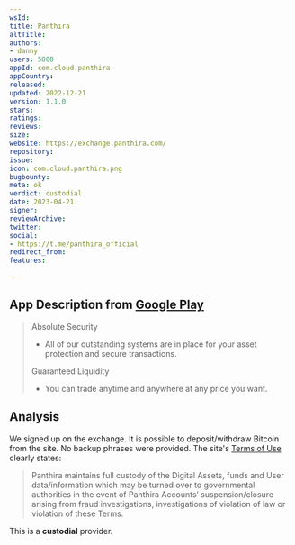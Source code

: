 ```yaml
---
wsId: 
title: Panthira
altTitle: 
authors:
- danny 
users: 5000
appId: com.cloud.panthira
appCountry: 
released: 
updated: 2022-12-21
version: 1.1.0
stars: 
ratings: 
reviews: 
size: 
website: https://exchange.panthira.com/
repository: 
issue: 
icon: com.cloud.panthira.png
bugbounty: 
meta: ok
verdict: custodial
date: 2023-04-21
signer: 
reviewArchive: 
twitter: 
social:
- https://t.me/panthira_official 
redirect_from: 
features: 

---
```


## App Description from [Google Play](https://play.google.com/store/apps/details?id=com.cloud.panthira)

> Absolute Security
> - All of our outstanding systems are in place for your asset protection and secure transactions.
>
> Guaranteed Liquidity
> - You can trade anytime and anywhere at any price you want.

## Analysis  

We signed up on the exchange. It is possible to deposit/withdraw Bitcoin from the site. No backup phrases were provided. The site's [Terms of Use](https://panthira.zendesk.com/hc/en-us/articles/4402118209561-Terms-of-Use) clearly states: 

> Panthira maintains full custody of the Digital Assets, funds and User data/information which may be turned over to governmental authorities in the event of Panthira Accounts’ suspension/closure arising from fraud investigations, investigations of violation of law or violation of these Terms.

This is a **custodial** provider.
